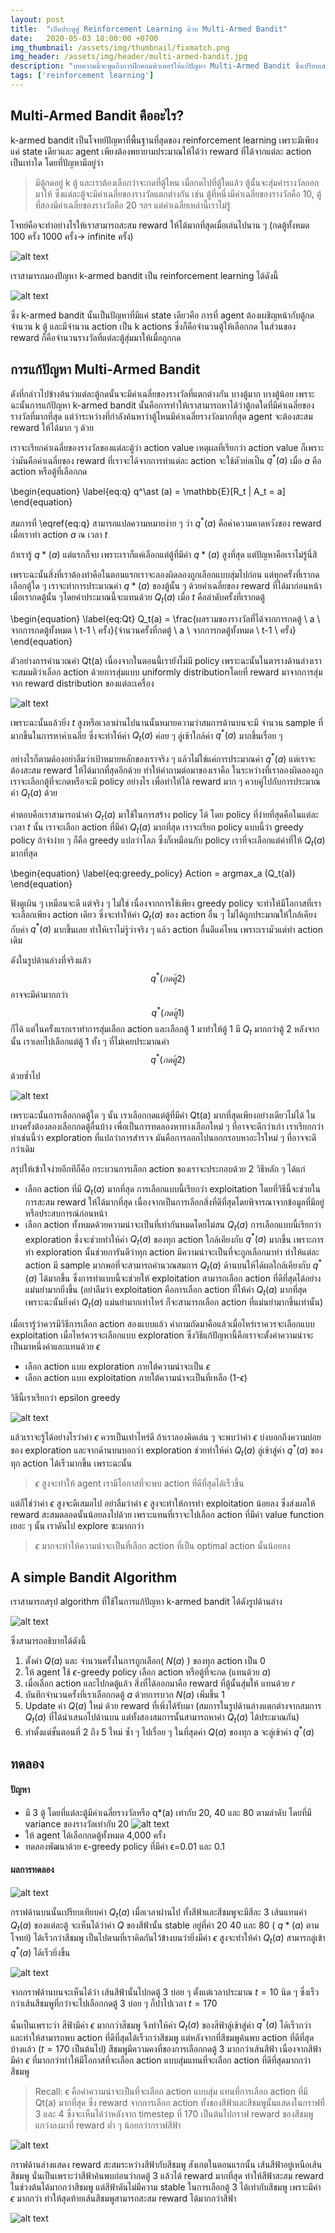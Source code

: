 ```yaml
---
layout: post
title:  "เปิดประตูสู่ Reinforcement Learning ด้วย Multi-Armed Bandit"
date:   2020-05-03 18:00:00 +0700
img_thumbnail: /assets/img/thumbnail/fixmatch.png
img_header: /assets/img/header/multi-armed-bandit.jpg
description: "บทความนี้จะพูดถึงการฝึกคอมพิวเตอร์ให้แก้ปัญหา Multi-Armed Bandit ซึ่งเปรียบเสมือง Hello World ของ reinforcement learning ก็ว่าได้"
tags: ['reinforcement learning']
---
```


## Multi-Armed Bandit คืออะไร?

k-armed bandit เป็นโจทย์ปัญหาที่พื้นฐานที่สุดของ reinforcement learning เพราะมีเพียงแค่ state เดียวและ agent เพียงต้องพยายามประมาณให้ได้ว่า reward ที่ได้จากแต่ละ action เป็นเท่าใด โดยที่ปัญหามีอยู่ว่า

>มีตู้กดอยู่ k ตู้ และเราต้องเลือกว่าจะกดที่ตู้ไหน เมื่อกดไปที่ตู้ใดแล้ว ตู้นั้นจะสุ่มค่ารางวัลออกมาให้ ซึ่งแต่ละตู้จะมีค่าเฉลี่ยของรางวัลแตกต่างกัน เช่น ตู้ที่หนึ่งมีค่าเฉลี่ยของรางวัลคือ 10, ตู้ที่สองมีค่าเฉลี่ยของรางวัลคือ 20 ฯลฯ แต่ค่าเฉลี่ยเหล่านี้เราไม่รู้

โจทย์คือจะทำอย่างไรให้เราสามารถสะสม reward ให้ได้มากที่สุดเมื่อเล่นไปนาน ๆ (กดตู้ทั้งหมด 100 ครั้ง 1000 ครั้ง→ infinite ครั้ง)


![alt text](/assets/img/multi-armed-bandit/problem.png)

เราสามารถมองปัญหา k-armed bandit เป็น reinforcement learning ได้ดังนี้

![alt text](/assets/img/multi-armed-bandit/formulation.png)

ซึ่ง k-armed bandit นั้นเป็นปัญหาที่มีแค่ state เดียวคือ การที่ agent ต้องเผชิญหน้ากับตู้กดจำนวน k ตู้ และมีจำนวน action เป็น k actions ซึ่งก็คือจำนวนตู้ให้เลือกกด ในส่วนของ reward ก็คือจำนวนรางวัลที่แต่ละตู้สุ่มมาให้เมื่อถูกกด


## การแก้ปัญหา Multi-Armed Bandit

ดังที่กล่าวไปข้างต้นว่าแต่ละตู้กดนั้นจะมีค่าเฉลี่ยของรางวัลที่แตกต่างกัน บางตู้มาก บางตู้น้อย เพราะฉะนั้นการแก้ปัญหา k-armed bandit นั้นคือการทำให้เราสามารถหาได้ว่าตู้กดใดที่มีค่าเฉลี่ยของรางวัลที่มากที่สุด แต่ว่าระหว่างที่กำลังค้นหาว่าตู้ไหนมีค่าเฉลี่ยรางวัลมากที่สุด agent จะต้องสะสม reward ให้ได้มาก ๆ ด้วย

เราจะเรียกค่าเฉลี่ยของรางวัลของแต่ละตู้ว่า action value เหตุผลที่เรียกว่า action value ก็เพราะว่ามันคือค่าเฉลี่ยของ reward ที่เราจะได้จากการทำแต่ละ action จะใช้ตัวย่อเป็น $q^\ast(a)$ เมื่อ $a$ คือ action หรือตู้ที่เลือกกด

\begin{equation}
\label{eq:q}
 q^\ast (a) = \mathbb{E}[R_t | A_t = a]
\end{equation}

สมการที่ \eqref{eq:q} สามารถแปลความหมายง่าย ๆ ว่า $q^\ast(a)$ คือค่าความคาดหวังของ reward เมื่อเราทำ action $a$ ณ เวลา $t$

ถ้าเรารู้ $q\ast(a)$ แต่แรกก็จบ เพราะเราก็แค่เลือกแต่ตู้ที่มีค่า $q\ast(a)$ สูงที่สุด แต่ปัญหาคือเราไม่รู้นี่สิ 

เพราะฉะนั้นสิ่งที่เราต้องทำคือในตอนแรกเราจะลองผิดลองถูกเลือกแบบสุ่มไปก่อน แต่ทุกครั้งที่เรากดเลือกตู้ใด ๆ เราจะทำการประมาณค่า $q\ast (a)$ ของตู้นั้น ๆ ด้วยค่าเฉลี่ยของ reward ที่ได้มาก่อนหน้าเมื่อเรากดตู้นั้น ๆโดยค่าประมาณนี้จะแทนด้วย $Q_t(a)$ เมื่อ $t$ คือลำดับครั้งที่เรากดตู้

\begin{equation}
\label{eq:Qt}
 Q_t(a) = \frac{ผลรวมของรางวัลที่ได้จากการกดตู้ \ a \ จากการกดตู้ทั้งหมด \ t-1 \ ครั้ง}{จำนวนครั้งที่กดตู้ \ a \ จากการกดตู้ทั้งหมด \ t-1 \ ครั้ง}
\end{equation}


ตัวอย่างการคำนวณค่า Qt(a) เนื่องจากในตอนนี้เรายังไม่มี policy เพราะฉะนั้นในตารางด้านล่างเราจะสมมติว่าเลือก action ด้วยการสุ่มแบบ uniformly distributionโดยที่ reward มาจากการสุ่มจาก reward distribution ของแต่ละเครื่อง

![alt text](/assets/img/multi-armed-bandit/Q-calculate-table.png)


เพราะฉะนั้นแล้วยิ่ง $t$ สูงหรือเวลาผ่านไปนานนั้นหมายความว่าสมการด้านบนจะมี จำนวน sample ที่มากขึ้นในการหาค่าเฉลี่ย ซึ่งจะทำให้ค่า $Q_t(a)$ ค่อย ๆ ลู่เข้าใกล้ค่า $q^\ast(a)$ มากขึ้นเรื่อย ๆ

อย่างไรก็ตามต้องอย่าลืมว่าเป้าหมายหลักของเราจริง ๆ แล้วไม่ใช่แค่การประมาณค่า $q^\ast(a)$ แต่เราจะต้องสะสม reward ให้ได้มากที่สุดอีกด้วย ทำให้คำถามต่อมาของเราคือ ในระหว่างที่เราลองผิดลองถูก เราจะเลือกตู้ที่จะกดหรือจะมี policy อย่างไร เพื่อทำให้ได้ reward มาก ๆ ควบคู่ไปกับการประมาณค่า $Q_t(a)$ ด้วย

คำตอบคือเราสามารถนำค่า $Q_t(a)$ มาใช้ในการสร้าง policy ได้ โดย policy ที่ง่ายที่สุดคือในแต่ละเวลา $t$ นั้น เราจะเลือก action ที่มีค่า $Q_t(a)$ มากที่สุด เราจะเรียก policy แบบนี้ว่า greedy policy ถ้าจำง่าย ๆ ก็คือ greedy แปลว่าโลภ ซึ่งก็เหมือนกับ policy เราที่จะเลือกแต่ค่าที่ให้ $Q_t(a)$ มากที่สุด


\begin{equation}
\label{eq:greedy_policy}
 Action = argmax_a (Q_t(a)) 
\end{equation}


ฟังดูเผิน ๆ เหมือนจะดี แต่จริง ๆ ไม่ใช่ เนื่องจากการใช้เพียง greedy policy จะทำให้มีโอกาสที่เราจะเลือกเพียง action เดียว ซึ่งจะทำให้ค่า $Q_t(a)$ ของ action อื่น ๆ ไม่ได้ถูกประมาณให้ใกล้เคียงกับค่า $q^\ast(a)$ มากขึ้นเลย ทำให้เราไม่รู้ว่าจริง ๆ แล้ว action อื่นดีแค่ไหน เพราะเรามัวแต่ทำ action เดิม

ดังในรูปด้านล่างที่จริงแล้ว $$q^\ast(กดตู้2)$$ อาจจะมีค่ามากกว่า $$q^\ast(กดตู้ 1)$$ ก็ได้ แต่ในครั้งแรกเราทำการสุ่มเลือก action และเลือกตู้ 1 มาทำให้ตู้ 1 มี $Q_t$ มากกว่าตู้ 2 หลังจากนั้น เราเลยไปเลือกแต่ตู้ 1 ทั้ง ๆ ที่ไม่เคยประมาณค่า $$q^\ast(กดตู้ 2)$$ ด้วยซ้ำไป

![alt text](/assets/img/multi-armed-bandit/greedy-problem.png)

เพราะฉะนั้นการเลือกกดตู้ใด ๆ นั้น เราเลือกกดแต่ตู้ที่มีค่า Qt(a) มากที่สุดเพียงอย่างเดียวไม่ได้ ในบางครั้งต้องลองเลือกกดตู้อื่นบ้าง เพื่อเป็นการทดลองหาทางเลือกใหม่ ๆ ที่อาจจะดีกว่าเก่า เราเรียกกว่าทำเช่นนี้ว่า exploration ที่แปลว่าการสำรวจ มันคือการออกไปนอกกรอบหาอะไรใหม่ ๆ ที่อาจจะดีกว่าเดิม

สรุปให้เข้าใจง่ายอีกทีก็คือ กระบวนการเลือก action ของเราจะประกอบด้วย 2 วิธีหลัก ๆ ได้แก่

- เลือก action ที่มี $Q_t(a)$ มากที่สุด การเลือกแบบนี้เรียกว่า exploitation โดยที่วิธีนี้จะช่วยในการสะสม reward ให้ได้มากที่สุด เนื่องจากเป็นการเลือกสิ่งที่ดีที่สุดโดยพิจารณาจากข้อมูลที่มีอยู่ หรือประสบการณ์ก่อนหน้า
- เลือก action ทั้งหมดด้วยความน่าจะเป็นที่เท่ากันหมดโดยไม่สน $Q_t(a)$ การเลือกแบบนี้เรียกว่า exploration ซึ่งจะช่วยทำให้ค่า $Q_t(a)$ ของทุก action ใกล้เคียงกับ $q^\ast(a)$ มากขึ้น เพราะการทำ exploration นั้นช่วยการันตีว่าทุก action มีความน่าจะเป็นที่จะถูกเลือกมาทำ ทำให้แต่ละ action มี sample มากพอที่จะสามารถคำนวณสมการ $Q_t(a)$ ด้านบนให้ได้ผลใกล้เคียงกับ $q^\ast(a)$ ได้มากขึ้น ซึ่งการทำแบบนี้จะช่วยให้ exploitation สามารถเลือก action ที่ดีที่สุดได้อย่างแม่นยำมากยิ่งขึ้น (อย่าลืมว่า exploitation คือการเลือก action ที่ให้ค่า $Q_t(a)$ มากที่สุด เพราะฉะนั้นยิ่งค่า $Q_t(a)$ แม่นยำมากเท่าไหร่ ก็จะสามารถเลือก action ที่แม่นยำมากขึ้นเท่านั้น)

เมื่อเรารู้ว่าควรมีวิธีการเลือก action สองแบบแล้ว คำถามถัดมาคือแล้วเมื่อไหร่เราควรจะเลือกแบบ exploitation เมื่อไหร่ควรจะเลือกแบบ exploration ซึ่งวิธีแก้ปัญหานี้คือเราจะตั้งค่าความน่าจะเป็นมาหนึ่งค่าและแทนด้วย $\epsilon$
- เลือก action แบบ exploration ภายใต้ความน่าจะเป็น $\epsilon$
- เลือก action แบบ exploitation ภายใต้ความน่าจะเป็นที่เหลือ (1-$\epsilon$)

วิธีนี้เราเรียกว่า epsilon greedy 

![alt text](/assets/img/multi-armed-bandit/e-greedy.png)


แล้วเราจะรู้ได้อย่างไรว่าค่า $\epsilon$ ควรเป็นเท่าไหร่ดี ถ้าเราลองคิดเล่น ๆ จะพบว่าค่า $\epsilon$  บ่งบอกถึงความบ่อยของ exploration และจากด้านบนบอกว่า exploration ช่วยทำให้ค่า $Q_t(a)$ ลู่เข้าสู่ค่า $q^\ast(a)$ ของทุก action ได้เร็วมากขึ้น เพราะฉะนั้น

>$\epsilon$  สูงจะทำให้ agent เรามีโอกาสที่จะพบ action ที่ดีที่สุดได้เร็วขึ้น

แต่ก็ใช่ว่าค่า $\epsilon$  สูงจะดีเสมอไป อย่าลืมว่าค่า $\epsilon$  สูงจะทำให้การทำ exploitation น้อยลง ซึ่งส่งผลให้ reward สะสมตลอดนั้นน้อยลงไปด้วย เพราะแทนที่เราจะไปเลือก action ที่มีค่า value function เยอะ ๆ นั้น เราดันไป explore ซะมากกว่า

>$\epsilon$  มากจะทำให้ความน่าจะเป็นที่เลือก action ที่เป็น optimal action นั้นน้อยลง

## A simple Bandit Algorithm
เราสามารถสรุป algorithm ที่ใช้ในการแก้ปัญหา k-armed bandit ได้ดังรูปด้านล่าง

![alt text](/assets/img/multi-armed-bandit/code.png)

ซึ่งสามารถอธิบายได้ดังนี้
1. ตั้งค่า $Q(a)$ และ จำนวนครั้งในการถูกเลือก( $N(a)$ ) ของทุก action เป็น 0
2. ให้ agent ใช้ $\epsilon$-greedy policy เลือก action หรือตู้ที่จะกด (แทนด้วย $a$)
3. เมื่อเลือก action และไปกดตู้แล้ว สิ่งที่ได้ออกมาคือ reward ที่ตู้นั้นสุ่มให้ แทนด้วย $r$
4. บันทึกจำนวนครั้งที่เราเลือกกดตู้ $a$ ด้วยการบวก $N(a)$ เพิ่มขึ้น 1
5. Update ค่า $Q(a)$ ใหม่ ด้วย reward ที่เพิ่งได้รับมา (สมการในรูปด้านล่างแตกต่างจากสมการ $Q_t(a)$ ที่ได้นำเสนอไปด้านบน แต่ทั้งสองสมการนั้นสามารถหาค่า $Q_t(a)$ ได้ประมาณกัน)
6. ทำตั้งแต่ขั้นตอนที่ 2 ถึง 5 ใหม่ ซ้ำ ๆ ไปเรื่อย ๆ ในที่สุดค่า $Q(a)$ ของทุก a จะลู่เข้าค่า $q^\ast(a)$


## ทดลอง
#### ปัญหา
- มี 3 ตู้ โดยที่แต่ละตู้มีค่าเฉลี่ยรางวัลหรือ q*(a) เท่ากับ 20, 40 และ 80 ตามลำดับ โดยที่มี variance ของรางวัลเท่ากับ 20
	![alt text](/assets/img/multi-armed-bandit/experiment.png)
- ให้ agent ได้เลือกกดตู้ทั้งหมด 4,000 ครั้ง
- ทดลองพัฒนาด้วย ϵ-greedy policy ที่มีค่า ϵ=0.01 และ 0.1

#### ผลการทดลอง

![alt text](/assets/img/multi-armed-bandit/g-1.png)

กราฟด้านบนนั้นเปรียบเทียบค่า $Q_t(a)$ เมื่อเวลาผ่านไป ทั้งสีฟ้าและสีชมพูจะมีสีละ 3 เส้นแทนค่า $Q_t(a)$ ของแต่ละตู้ จะเห็นได้ว่าค่า $Q$ ของสีฟ้านั้น stable อยู่ที่ค่า 20 40 และ 80 ( $q\ast(a)$ ตามโจทย์) ได้เร็วกว่าสีชมพู เป็นไปตามที่เราคิดกันไว้ข้างบนว่ายิ่งมีค่า $\epsilon$ สูงจะทำให้ค่า $Q_t(a)$ สามารถลู่เข้า $q^\ast(a)$ ได้เร็วยิ่งขึ้น


![alt text](/assets/img/multi-armed-bandit/g-2.png)

จากกราฟด้านบนจะเห็นได้ว่า เส้นสีฟ้านั้นไปกดตู้ 3 บ่อย ๆ ตั้งแต่เวลาประมาณ $t=10$ นิด ๆ ซึ่งเร็วกว่าเส้นสีชมพูที่กว่าจะไปเลือกกดตู้ 3 บ่อย ๆ ก็ปาไปเวลา $t=170$

นั่นเป็นเพราะว่า สีฟ้ามีค่า $\epsilon$ มากกว่าสีชมพู จึงทำให้ค่า $Q_t(a)$ ของสีฟ้าลู่เข้าสู่ค่า $q^\ast(a)$ ได้เร็วกว่า และทำให้สามารถพบ action ที่ดีที่สุดได้เร็วกว่าสีชมพู แต่หลังจากที่สีชมพูค้นพบ action ที่ดีที่สุดบ้างแล้ว ($t=170$ เป็นต้นไป) สีชมพูมีความคงที่ของการเลือกกดตู้ 3 มากกว่าเส้นสีฟ้า เนื่องจากสีฟ้ามีค่า $\epsilon$ ที่มากกว่าทำให้มีโอกาสที่จะเลือก action แบบสุ่มแทนที่จะเลือก action ที่ดีที่สุดมากกว่าสีชมพู

>Recall: ϵ คือค่าความน่าจะเป็นที่จะเลือก action แบบสุ่ม แทนที่การเลือก action ที่มี Qt(a) มากที่สุด
ซึ่ง reward จากการเลือก action ทั้งของสีฟ้าและสีชมพูนั้นแสดงในกราฟที่ 3 และ 4 ซึ่งจะเห็นได้ว่าหลังจาก timestep ที่ 170 เป็นต้นไปกราฟ reward ของสีชมพูแกว่งลงมาที่ reward ต่ำ ๆ น้อยกว่ากราฟสีฟ้า

![alt text](/assets/img/multi-armed-bandit/g-3.png)


กราฟด้านล่างแสดง reward สะสมระหว่างสีฟ้ากับสีชมพู สังเกตในตอนแรกนั้น เส้นสีฟ้าอยู่เหนือเส้นสีชมพู นั่นเป็นเพราะว่าสีฟ้าค้นพบก่อนว่ากดตู้ 3 แล้วได้ reward มากที่สุด ทำให้สีฟ้าสะสม reward ในช่วงต้นได้มากกว่าสีชมพู แต่สีฟ้าดันไม่มีความ stable ในการเลือกตู้ 3 ได้เท่ากับสีชมพู เพราะมีค่า $\epsilon$ มากกว่า ทำให้สุดท้ายเส้นสีชมพูสามารถสะสม reward ได้มากกว่าสีฟ้า

![alt text](/assets/img/multi-armed-bandit/g-4.png)



